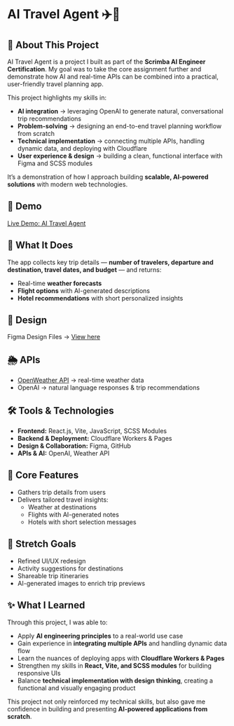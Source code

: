 # AI Travel Agent ✈️🤖

## 📌 About This Project

AI Travel Agent is a project I built as part of the **Scrimba AI Engineer Certification**. My goal was to take the core assignment further and demonstrate how AI and real-time APIs can be combined into a practical, user-friendly travel planning app.

This project highlights my skills in:

- **AI integration** → leveraging OpenAI to generate natural, conversational trip recommendations
- **Problem-solving** → designing an end-to-end travel planning workflow from scratch
- **Technical implementation** → connecting multiple APIs, handling dynamic data, and deploying with Cloudflare
- **User experience & design** → building a clean, functional interface with Figma and SCSS modules

It’s a demonstration of how I approach building **scalable, AI-powered solutions** with modern web technologies.

## 🔗 Demo

[Live Demo: AI Travel Agent](https://ai-travel-agent-6es.pages.dev/)

## 🧳 What It Does

The app collects key trip details — **number of travelers, departure and destination, travel dates, and budget** — and returns:

- Real-time **weather forecasts**
- **Flight options** with AI-generated descriptions
- **Hotel recommendations** with short personalized insights

## 🎨 Design

Figma Design Files → [View here](https://www.figma.com/design/5bgAilardGm2CTSfwiD0ok/AI-Travel-Agent?node-id=0-1&t=eoiS0QS8IHdoQx7W-1)

## 🌦 APIs

- [OpenWeather API](https://openweathermap.org/api) → real-time weather data
- OpenAI → natural language responses & trip recommendations

## 🛠️ Tools & Technologies

- **Frontend:** React.js, Vite, JavaScript, SCSS Modules
- **Backend & Deployment:** Cloudflare Workers & Pages
- **Design & Collaboration:** Figma, GitHub
- **APIs & AI:** OpenAI, Weather API

## 🚀 Core Features

- Gathers trip details from users
- Delivers tailored travel insights:
  - Weather at destinations
  - Flights with AI-generated notes
  - Hotels with short selection messages

## 🎯 Stretch Goals

- Refined UI/UX redesign
- Activity suggestions for destinations
- Shareable trip itineraries
- AI-generated images to enrich trip previews

## ✨ What I Learned

Through this project, I was able to:

- Apply **AI engineering principles** to a real-world use case
- Gain experience in **integrating multiple APIs** and handling dynamic data flow
- Learn the nuances of deploying apps with **Cloudflare Workers & Pages**
- Strengthen my skills in **React, Vite, and SCSS modules** for building responsive UIs
- Balance **technical implementation with design thinking**, creating a functional and visually engaging product

This project not only reinforced my technical skills, but also gave me confidence in building and presenting **AI-powered applications from scratch**.
